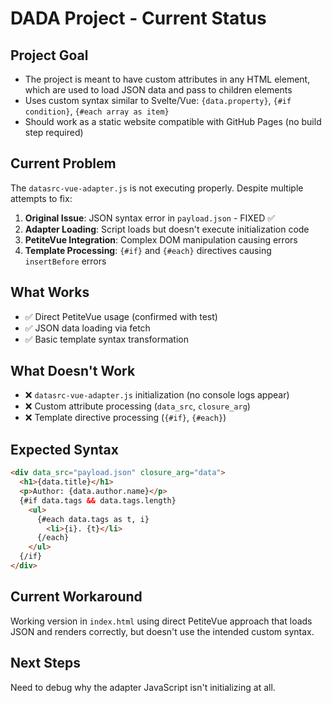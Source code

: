 # DADA Project - Current Status

## Project Goal
- The project is meant to have custom attributes in any HTML element, which are used to load JSON data and pass to children elements
- Uses custom syntax similar to Svelte/Vue: `{data.property}`, `{#if condition}`, `{#each array as item}`
- Should work as a static website compatible with GitHub Pages (no build step required)

## Current Problem
The `datasrc-vue-adapter.js` is not executing properly. Despite multiple attempts to fix:

1. **Original Issue**: JSON syntax error in `payload.json` - FIXED ✅
2. **Adapter Loading**: Script loads but doesn't execute initialization code
3. **PetiteVue Integration**: Complex DOM manipulation causing errors
4. **Template Processing**: `{#if}` and `{#each}` directives causing `insertBefore` errors

## What Works
- ✅ Direct PetiteVue usage (confirmed with test)  
- ✅ JSON data loading via fetch
- ✅ Basic template syntax transformation

## What Doesn't Work  
- ❌ `datasrc-vue-adapter.js` initialization (no console logs appear)
- ❌ Custom attribute processing (`data_src`, `closure_arg`)
- ❌ Template directive processing (`{#if}`, `{#each}`)

## Expected Syntax
```html
<div data_src="payload.json" closure_arg="data">
  <h1>{data.title}</h1>
  <p>Author: {data.author.name}</p>
  {#if data.tags && data.tags.length}
    <ul>
      {#each data.tags as t, i}
        <li>{i}. {t}</li>
      {/each}
    </ul>
  {/if}
</div>
```

## Current Workaround
Working version in `index.html` using direct PetiteVue approach that loads JSON and renders correctly, but doesn't use the intended custom syntax.

## Next Steps
Need to debug why the adapter JavaScript isn't initializing at all.